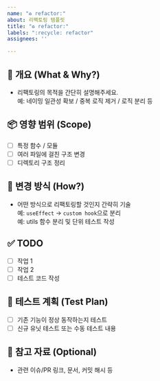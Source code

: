 ```yaml
---
name: "♻️ refactor:"
about: 리팩토링 템플릿
title: "♻️ refactor:"
labels: ":recycle: refactor"
assignees: ''

---
```


## 📌 개요 (What & Why?)
- 리팩토링의 목적을 간단히 설명해주세요.  
  예: 네이밍 일관성 확보 / 중복 로직 제거 / 로직 분리 등

## 📦 영향 범위 (Scope)
- [ ] 특정 함수 / 모듈
- [ ] 여러 파일에 걸친 구조 변경
- [ ] 디렉토리 구조 정리

## 🧩 변경 방식 (How?)
- 어떤 방식으로 리팩토링할 것인지 간략히 기술  
  예: `useEffect` → `custom hook`으로 분리  
  예: utils 함수 분리 및 단위 테스트 작성

## ✅ TODO
- [ ] 작업 1
- [ ] 작업 2
- [ ] 테스트 코드 작성

## 🧪 테스트 계획 (Test Plan)
- [ ] 기존 기능이 정상 동작하는지 테스트
- [ ] 신규 유닛 테스트 또는 수동 테스트 내용

## 📎 참고 자료 (Optional)
- 관련 이슈/PR 링크, 문서, 커밋 해시 등
